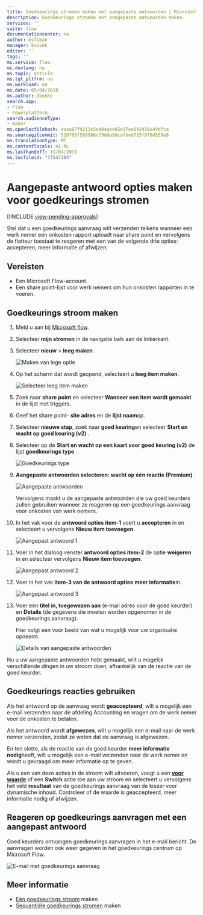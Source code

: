 ```yaml
---
title: Goedkeurings stromen maken met aangepaste antwoorden | Microsoft Docs
description: Goedkeurings stromen met aangepaste antwoorden maken.
services: ''
suite: flow
documentationcenter: na
author: msftman
manager: kvivek
editor: ''
tags: ''
ms.service: flow
ms.devlang: na
ms.topic: article
ms.tgt_pltfrm: na
ms.workload: na
ms.date: 05/04/2019
ms.author: deonhe
search.app:
- Flow
- Powerplatform
search.audienceType:
- maker
ms.openlocfilehash: eaaa87f9213c5ed04aee65e37ee642436e49dfca
ms.sourcegitcommit: 510706f5699b6cf9dda9dcafbed715f9f6d559e8
ms.translationtype: MT
ms.contentlocale: nl-NL
ms.lasthandoff: 11/04/2019
ms.locfileid: "73547204"
---
```

# <a name="create-custom-response-options-for-approval-flows"></a>Aangepaste antwoord opties maken voor goedkeurings stromen
[!INCLUDE [view-pending-approvals](includes/cc-rebrand.md)]

Stel dat u een goedkeurings aanvraag wilt verzenden telkens wanneer een werk nemer een onkosten rapport uploadt naar share point en vervolgens de fiatteur toestaat te reageren met een van de volgende drie opties: accepteren, meer informatie of afwijzen.


## <a name="prerequisites"></a>Vereisten

- Een Microsoft Flow-account.
- Een share point-lijst voor werk nemers om hun onkosten rapporten in te voeren.

## <a name="create-approval-flow"></a>Goedkeurings stroom maken
1. Meld u aan bij [Microsoft flow](https://flow.microsoft.com).
1. Selecteer **mijn stromen** in de navigatie balk aan de linkerkant.
1. Selecteer **nieuw** > **leeg maken**.

    ![Maken van lege optie](media/create-approval-response-options/create-approval-response-options.png)

1. Op het scherm dat wordt geopend, selecteert u **leeg item maken**. 

    ![Selecteer leeg item maken](media/create-approval-response-options/create-from-blank.png)

1. Zoek naar **share point** en selecteer **Wanneer een item wordt gemaakt** in de lijst met triggers. 

1. Geef het share point- **site adres** en de **lijst naam**op. 

1. Selecteer **nieuwe stap**, zoek naar **goed keuring**en selecteer **Start en wacht op goed keuring (v2)** .

1. Selecteer op de **Start en wacht op een kaart voor goed keuring (v2)** de lijst **goedkeurings type** .

    ![Goedkeurings type](media/create-approval-response-options/select-approval-type.png)

1. **Aangepaste antwoorden selecteren: wacht op één reactie (Premium)** .

    ![Aangepaste antwoorden](media/create-approval-response-options/select-custom-responses.png)

    Vervolgens maakt u de aangepaste antwoorden die uw goed keurders zullen gebruiken wanneer ze reageren op een goedkeurings aanvraag voor onkosten van werk nemers.


1. In het vak voor de **antwoord opties item-1** voert u **accepteren** in en selecteert u vervolgens **Nieuw item toevoegen**. 

    ![Aangepast antwoord 1](media/create-approval-response-options/enter-response-1.png)

1. Voer in het dialoog venster **antwoord opties item-2** de optie **weigeren** in en selecteer vervolgens **Nieuw item toevoegen**.

    ![Aangepast antwoord 2](media/create-approval-response-options/enter-response-2.png)

1. Voer in het vak **item-3 van de antwoord opties** **meer informatie**in.

    ![Aangepast antwoord 3](media/create-approval-response-options/enter-response-3.png)   
    

1. Voer een **titel** **in, toegewezen aan** (e-mail adres voor de goed keurder) en **Details** (de gegevens die moeten worden opgenomen in de goedkeurings aanvraag).

    Hier volgt een voor beeld van wat u mogelijk voor uw organisatie opneemt.

    ![Details van aangepaste antwoorden](media/create-approval-response-options/enter-title-assigned-to-details.png)


Nu u uw aangepaste antwoorden hebt gemaakt, wilt u mogelijk verschillende dingen in uw stroom doen, afhankelijk van de reactie van de goed keurder.


## <a name="use-approval-responses"></a>Goedkeurings reacties gebruiken 

Als het antwoord op de aanvraag wordt **geaccepteerd**, wilt u mogelijk een e-mail verzenden naar de afdeling Accounting en vragen om de werk nemer voor de onkosten te betalen. 

Als het antwoord wordt **afgewezen**, wilt u mogelijk een e-mail naar de werk nemer verzenden, zodat ze weten dat de aanvraag is afgewezen.

En ten slotte, als de reactie van de goed keurder **meer informatie nodig**heeft, wilt u mogelijk een e-mail verzenden naar de werk nemer en wordt u gevraagd om meer informatie op te geven.

Als u een van deze acties in de stroom wilt uitvoeren, voegt u een [**voor waarde**](add-condition.md) of een **Switch** actie toe aan uw stroom en selecteert u vervolgens het veld **resultaat** van de goedkeurings aanvraag van de kiezer voor dynamische inhoud. Controleer of de waarde is geaccepteerd, meer informatie nodig of afwijzen.

## <a name="respond-to-approval-requests-with-a-custom-response"></a>Reageren op goedkeurings aanvragen met een aangepast antwoord

Goed keurders ontvangen goedkeurings aanvragen in het e-mail bericht. De aanvragen worden ook weer gegeven in het goedkeurings centrum op Microsoft Flow. 

![E-mail met goedkeurings aanvraag](media/create-approval-response-options/approval-request-email.png)

## <a name="learn-more"></a>Meer informatie
- [Eén goedkeurings stroom](modern-approvals.md) maken
- [Sequentiële goedkeurings stromen](sequential-modern-approvals.md) maken
